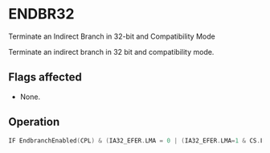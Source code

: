 # ENDBR32

Terminate an Indirect Branch in 32-bit and Compatibility Mode

Terminate an indirect branch in 32 bit and compatibility mode.

## Flags affected

- None.

## Operation

```C
IF EndbranchEnabled(CPL) & (IA32_EFER.LMA = 0 | (IA32_EFER.LMA=1 & CS.L = 0)IF CPL = 3THENIA32_U_CET.TRACKER = IDLEIA32_U_CET.SUPPRESS = 0ELSEIA32_S_CET.TRACKER = IDLEIA32_S_CET.SUPPRESS = 0FI;FI;
```
